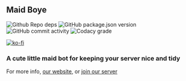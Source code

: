 ## Maid Boye

![Github Repo deps](https://img.shields.io/david/DonovanDMC/MaidBoye)
![GitHub package.json version](https://img.shields.io/github/package-json/v/DonovanDMC/MaidBoye)
![GitHub commit activity](https://img.shields.io/github/commit-activity/m/DonovanDMC/MaidBoye)
![Codacy grade](https://img.shields.io/codacy/grade/35a8905aa3654e3abb2ca407087fc69f)

[![ko-fi](https://ko-fi.com/img/githubbutton_sm.svg)](https://ko-fi.com/R6R55FHTB)

### A cute little maid bot for keeping your server nice and tidy

For more info, [our website](https://maid.gay), or [join our server](https://api.maid.gay/join/support)
